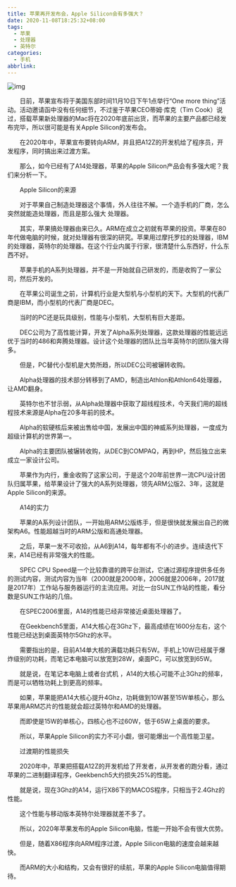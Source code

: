 ```yaml
---
title: 苹果再开发布会，Apple Silicon会有多强大？
date: 2020-11-08T18:25:32+08:00
tags:
  - 苹果
  - 处理器
  - 英特尔
categories:
  - 手机
abbrlink:
---
```


![img](https://cdn.jsdelivr.net/gh/yakeing/Documentation@main/Hexo/images/54f2-kcpxnwv4603385.jpg)

　　日前，苹果宣布将于美国东部时间11月10日下午1点举行“One more thing”活动。活动邀请函中没有任何细节，不过鉴于苹果CEO蒂姆·库克（Tim Cook）说过，搭载苹果新处理器的Mac将在2020年底前出货，而苹果的主要产品都已经发布完毕，所以很可能是有关Apple Silicon的发布会。

　　在2020年中，苹果宣布要转向ARM，并且把A12Z的开发机给了程序员，开发程序，同时搞出来过渡方案。

　　那么，如今已经有了A14处理器，苹果的Apple Silicon产品会有多强大呢？我们来分析一下。

　　Apple Silicon的来源

　　对于苹果自己制造处理器这个事情，外人往往不解。一个造手机的厂商，怎么突然就能造处理器，而且是那么强大 处理器。

　　其实，苹果搞处理器由来已久。ARM在成立之初就有苹果的投资。苹果在80年代做电脑的时候，就对处理器有很深的研究。苹果用过摩托罗拉的处理器，IBM的处理器，英特尔的处理器。在这个行业内属于行家，很清楚什么东西好，什么东西不好。

　　苹果手机的A系列处理器，并不是一开始就自己研发的，而是收购了一家公司，然后开发的。

　　在苹果公司诞生之前，计算机行业是大型机与小型机的天下。大型机的代表厂商是IBM，而小型机的代表厂商是DEC。

　　当时的PC还是玩具级别，性能与小型机，大型机有巨大差距。

　　DEC公司为了高性能计算，开发了Alpha系列处理器，这款处理器的性能远远优于当时的486和奔腾处理器。设计这个处理器的团队比当年英特尔的团队强大得多。

　　但是，PC替代小型机是大势所趋，所以DEC公司被辗转收购。

　　Alpha处理器的技术部分转移到了AMD，制造出Athlon和Athlon64处理器，让AMD翻身。

　　英特尔也不甘示弱，从Alpha处理器中获取了超线程技术，今天我们用的超线程技术来源是Alpha在20多年前的技术。

　　Alpha的软硬核后来被出售给中国，发展出中国的神威系列处理器，一度成为超级计算机的世界第一。

　　Alpha的主要团队被辗转收购，从DEC到COMPAQ，再到HP，然后独立出来成立一家设计公司。

　　苹果作为内行，重金收购了这家公司，于是这个20年前世界一流CPU设计团队归属苹果，给苹果设计了强大的A系列处理器，领先ARM公版2、3年，这就是Apple Silicon的来源。

　　A14的实力

　　苹果的A系列设计团队，一开始用ARM公版练手，但是很快就发展出自己的微架构A6。性能超越当时的ARM公版和高通处理器。

　　之后，苹果一发不可收拾，从A6到A14，每年都有不小的进步。连续迭代下来，A14已经有非常强大的性能。

　　SPEC CPU Speed是一个比较靠谱的跨平台测试，它通过源程序提供多任务的测试内容，测试内容为当年（2000就是2000年，2006就是2006年，2017就是2017年）工作站与服务器运行的主流应用。对比一台SUN工作站的性能，看分数是SUN工作站的几倍。

　　在SPEC2006里面，A14的性能已经非常接近桌面处理器了。

　　在Geekbench5里面，A14大核心在3Ghz下，最高成绩在1600分左右，这个性能已经达到桌面英特尔5Ghz的水平。

　　需要指出的是，目前A14单大核的满载功耗只有5W。手机上10W已经属于爆炸级别的功耗，而笔记本电脑可以放宽到28W，桌面PC，可以放宽到65W。

　　就是说，在笔记本电脑上或者台式机 ，A14的大核心可能不止3Ghz的频率，而是可以牺牲功耗上到更高的频率。

　　如果，苹果能把A14大核心提升4Ghz，功耗做到10W甚至15W单核心，那么苹果用ARM芯片的性能就会超过英特尔和AMD的处理器。

　　而即使是15W的单核心，四核心也不过60W，低于65W上桌面的要求。

　　所以，苹果Apple Silicon的实力不可小觑，很可能爆出一个高性能卫星。

　　过渡期的性能损失

　　2020年中，苹果把搭载A12Z的开发机给了开发者，从开发者的跑分看，通过苹果的二进制翻译程序，Geekbench5大约损失25%的性能。

　　就是说，现在3Ghz的A14，运行X86下的MACOS程序，只相当于2.4Ghz的性能。

　　这个性能与移动版本英特尔处理器就差不多了。

　　所以，2020年苹果发布的Apple Silicon电脑，性能一开始不会有很大优势。

　　但是，随着X86程序向ARM程序过渡，Apple Silicon电脑的速度会越来越快。

　　而ARM的大小和结构，又会有很好的续航，苹果的Apple Silicon电脑值得期待。